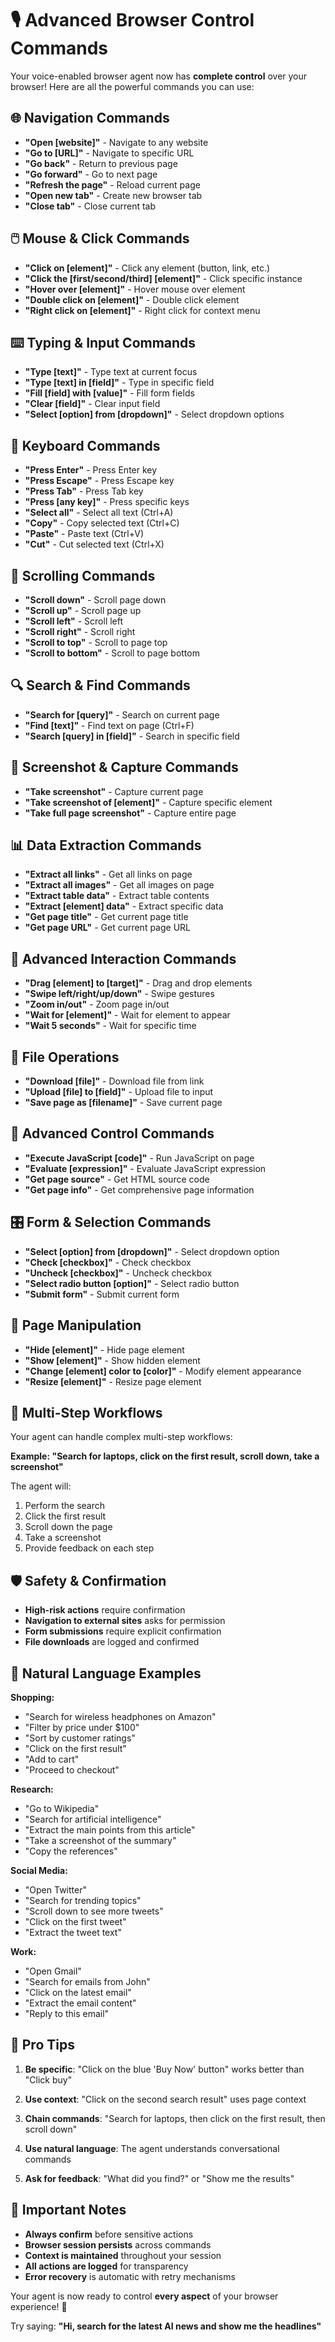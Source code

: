 # 🎙️ Advanced Browser Control Commands

Your voice-enabled browser agent now has **complete control** over your browser! Here are all the powerful commands you can use:

## 🌐 Navigation Commands
- **"Open [website]"** - Navigate to any website
- **"Go to [URL]"** - Navigate to specific URL
- **"Go back"** - Return to previous page
- **"Go forward"** - Go to next page
- **"Refresh the page"** - Reload current page
- **"Open new tab"** - Create new browser tab
- **"Close tab"** - Close current tab

## 🖱️ Mouse & Click Commands
- **"Click on [element]"** - Click any element (button, link, etc.)
- **"Click the [first/second/third] [element]"** - Click specific instance
- **"Hover over [element]"** - Hover mouse over element
- **"Double click on [element]"** - Double click element
- **"Right click on [element]"** - Right click for context menu

## ⌨️ Typing & Input Commands
- **"Type [text]"** - Type text at current focus
- **"Type [text] in [field]"** - Type in specific field
- **"Fill [field] with [value]"** - Fill form fields
- **"Clear [field]"** - Clear input field
- **"Select [option] from [dropdown]"** - Select dropdown options

## 🎹 Keyboard Commands
- **"Press Enter"** - Press Enter key
- **"Press Escape"** - Press Escape key
- **"Press Tab"** - Press Tab key
- **"Press [any key]"** - Press specific keys
- **"Select all"** - Select all text (Ctrl+A)
- **"Copy"** - Copy selected text (Ctrl+C)
- **"Paste"** - Paste text (Ctrl+V)
- **"Cut"** - Cut selected text (Ctrl+X)

## 📜 Scrolling Commands
- **"Scroll down"** - Scroll page down
- **"Scroll up"** - Scroll page up
- **"Scroll left"** - Scroll left
- **"Scroll right"** - Scroll right
- **"Scroll to top"** - Scroll to page top
- **"Scroll to bottom"** - Scroll to page bottom

## 🔍 Search & Find Commands
- **"Search for [query]"** - Search on current page
- **"Find [text]"** - Find text on page (Ctrl+F)
- **"Search [query] in [field]"** - Search in specific field

## 📸 Screenshot & Capture Commands
- **"Take screenshot"** - Capture current page
- **"Take screenshot of [element]"** - Capture specific element
- **"Take full page screenshot"** - Capture entire page

## 📊 Data Extraction Commands
- **"Extract all links"** - Get all links on page
- **"Extract all images"** - Get all images on page
- **"Extract table data"** - Extract table contents
- **"Extract [element] data"** - Extract specific data
- **"Get page title"** - Get current page title
- **"Get page URL"** - Get current page URL

## 🎯 Advanced Interaction Commands
- **"Drag [element] to [target]"** - Drag and drop elements
- **"Swipe left/right/up/down"** - Swipe gestures
- **"Zoom in/out"** - Zoom page in/out
- **"Wait for [element]"** - Wait for element to appear
- **"Wait 5 seconds"** - Wait for specific time

## 📁 File Operations
- **"Download [file]"** - Download file from link
- **"Upload [file] to [field]"** - Upload file to input
- **"Save page as [filename]"** - Save current page

## 🔧 Advanced Control Commands
- **"Execute JavaScript [code]"** - Run JavaScript on page
- **"Evaluate [expression]"** - Evaluate JavaScript expression
- **"Get page source"** - Get HTML source code
- **"Get page info"** - Get comprehensive page information

## 🎛️ Form & Selection Commands
- **"Select [option] from [dropdown]"** - Select dropdown option
- **"Check [checkbox]"** - Check checkbox
- **"Uncheck [checkbox]"** - Uncheck checkbox
- **"Select radio button [option]"** - Select radio button
- **"Submit form"** - Submit current form

## 🎨 Page Manipulation
- **"Hide [element]"** - Hide page element
- **"Show [element]"** - Show hidden element
- **"Change [element] color to [color]"** - Modify element appearance
- **"Resize [element]"** - Resize page element

## 🚀 Multi-Step Workflows
Your agent can handle complex multi-step workflows:

**Example: "Search for laptops, click on the first result, scroll down, take a screenshot"**

The agent will:
1. Perform the search
2. Click the first result
3. Scroll down the page
4. Take a screenshot
5. Provide feedback on each step

## 🛡️ Safety & Confirmation
- **High-risk actions** require confirmation
- **Navigation to external sites** asks for permission
- **Form submissions** require explicit confirmation
- **File downloads** are logged and confirmed

## 💬 Natural Language Examples

**Shopping:**
- "Search for wireless headphones on Amazon"
- "Filter by price under $100"
- "Sort by customer ratings"
- "Click on the first result"
- "Add to cart"
- "Proceed to checkout"

**Research:**
- "Go to Wikipedia"
- "Search for artificial intelligence"
- "Extract the main points from this article"
- "Take a screenshot of the summary"
- "Copy the references"

**Social Media:**
- "Open Twitter"
- "Search for trending topics"
- "Scroll down to see more tweets"
- "Click on the first tweet"
- "Extract the tweet text"

**Work:**
- "Open Gmail"
- "Search for emails from John"
- "Click on the latest email"
- "Extract the email content"
- "Reply to this email"

## 🎯 Pro Tips

1. **Be specific**: "Click on the blue 'Buy Now' button" works better than "Click buy"

2. **Use context**: "Click on the second search result" uses page context

3. **Chain commands**: "Search for laptops, then click on the first result, then scroll down"

4. **Use natural language**: The agent understands conversational commands

5. **Ask for feedback**: "What did you find?" or "Show me the results"

## 🚨 Important Notes

- **Always confirm** before sensitive actions
- **Browser session persists** across commands
- **Context is maintained** throughout your session
- **All actions are logged** for transparency
- **Error recovery** is automatic with retry mechanisms

Your agent is now ready to control **every aspect** of your browser experience! 🎉

Try saying: **"Hi, search for the latest AI news and show me the headlines"**
